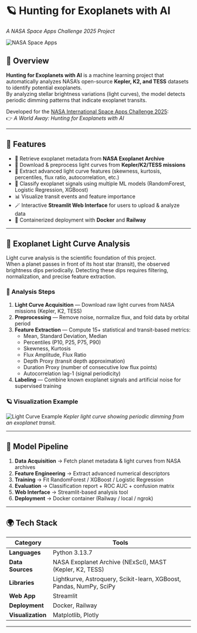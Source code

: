 # 🪐 Hunting for Exoplanets with AI  
*A NASA Space Apps Challenge 2025 Project*

![NASA Space Apps](https://www.spaceappschallenge.org/_next/static/media/spaceapps-logo.0c88c7a5.svg)

## 🌌 Overview
**Hunting for Exoplanets with AI** is a machine learning project that automatically analyzes NASA’s open-source **Kepler, K2, and TESS** datasets to identify potential exoplanets.  
By analyzing stellar brightness variations (light curves), the model detects periodic dimming patterns that indicate exoplanet transits.

Developed for the [NASA International Space Apps Challenge 2025](https://www.spaceappschallenge.org/):  
👉 *A World Away: Hunting for Exoplanets with AI*

---

## 🚀 Features
- 🌠 Retrieve exoplanet metadata from **NASA Exoplanet Archive**
- 📡 Download & preprocess light curves from **Kepler/K2/TESS missions**
- 🧠 Extract advanced light curve features (skewness, kurtosis, percentiles, flux ratio, autocorrelation, etc.)
- 🤖 Classify exoplanet signals using multiple ML models (RandomForest, Logistic Regression, XGBoost)
- 📊 Visualize transit events and feature importance
- 🪄 Interactive **Streamlit Web Interface** for users to upload & analyze data
- 🐳 Containerized deployment with **Docker** and **Railway**

---

## 🔭 Exoplanet Light Curve Analysis
Light curve analysis is the scientific foundation of this project.  
When a planet passes in front of its host star (transit), the observed brightness dips periodically. Detecting these dips requires filtering, normalization, and precise feature extraction.

### 🧩 Analysis Steps
1. **Light Curve Acquisition** — Download raw light curves from NASA missions (Kepler, K2, TESS)  
2. **Preprocessing** — Remove noise, normalize flux, and fold data by orbital period  
3. **Feature Extraction** — Compute 15+ statistical and transit-based metrics:  
   - Mean, Standard Deviation, Median  
   - Percentiles (P10, P25, P75, P90)  
   - Skewness, Kurtosis  
   - Flux Amplitude, Flux Ratio  
   - Depth Proxy (transit depth approximation)  
   - Duration Proxy (number of consecutive low flux points)  
   - Autocorrelation lag-1 (signal periodicity)
4. **Labeling** — Combine known exoplanet signals and artificial noise for supervised training  

### 🪐 Visualization Example
![Light Curve Example](https://upload.wikimedia.org/wikipedia/commons/thumb/5/57/Kepler_Lightcurve.png/800px-Kepler_Lightcurve.png)
*Kepler light curve showing periodic dimming from an exoplanet transit.*

---

## 🧠 Model Pipeline
1. **Data Acquisition** → Fetch planet metadata & light curves from NASA archives  
2. **Feature Engineering** → Extract advanced numerical descriptors  
3. **Training** → Fit RandomForest / XGBoost / Logistic Regression  
4. **Evaluation** → Classification report + ROC AUC + confusion matrix  
5. **Web Interface** → Streamlit-based analysis tool  
6. **Deployment** → Docker container (Railway / local / ngrok)

---

## 🌍 Tech Stack
| Category | Tools |
|-----------|-------|
| **Languages** | Python 3.13.7 |
| **Data Sources** | NASA Exoplanet Archive (NExScI), MAST (Kepler, K2, TESS) |
| **Libraries** | Lightkurve, Astroquery, Scikit-learn, XGBoost, Pandas, NumPy, SciPy |
| **Web App** | Streamlit |
| **Deployment** | Docker, Railway |
| **Visualization** | Matplotlib, Plotly |

---